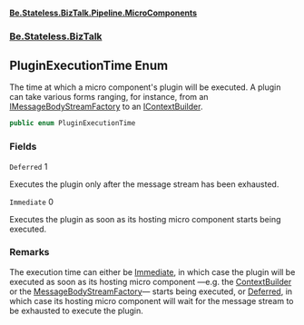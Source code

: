 #### [Be.Stateless.BizTalk.Pipeline.MicroComponents](README.md 'README')
### [Be.Stateless.BizTalk](Be.Stateless.BizTalk.md 'Be.Stateless.BizTalk')

## PluginExecutionTime Enum

The time at which a micro component's plugin will be executed. A plugin can take various forms ranging, for instance,
from an [IMessageBodyStreamFactory](IMessageBodyStreamFactory.md 'Be.Stateless.BizTalk.MicroComponent.IMessageBodyStreamFactory') to an [IContextBuilder](IContextBuilder.md 'Be.Stateless.BizTalk.MicroComponent.IContextBuilder').

```csharp
public enum PluginExecutionTime
```
### Fields

<a name='Be.Stateless.BizTalk.PluginExecutionTime.Deferred'></a>

`Deferred` 1

Executes the plugin only after the message stream has been exhausted.

<a name='Be.Stateless.BizTalk.PluginExecutionTime.Immediate'></a>

`Immediate` 0

Executes the plugin as soon as its hosting micro component starts being executed.

### Remarks
The execution time can either be [Immediate](PluginExecutionTime.md#Be.Stateless.BizTalk.PluginExecutionTime.Immediate 'Be.Stateless.BizTalk.PluginExecutionTime.Immediate'), in which case the plugin will be executed as soon as its
hosting micro component —e.g. the [ContextBuilder](ContextBuilder.md 'Be.Stateless.BizTalk.MicroComponent.ContextBuilder') or the [MessageBodyStreamFactory](MessageBodyStreamFactory.md 'Be.Stateless.BizTalk.MicroComponent.MessageBodyStreamFactory')— starts being executed, or [Deferred](PluginExecutionTime.md#Be.Stateless.BizTalk.PluginExecutionTime.Deferred 'Be.Stateless.BizTalk.PluginExecutionTime.Deferred'), in which case its hosting
micro component will wait for the message stream to be exhausted to execute the plugin.